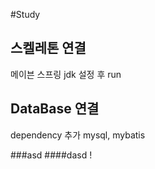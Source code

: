 #Study

## 스켈레톤 연결
메이븐 스프링 jdk 설정 후 run

## DataBase 연결
dependency 추가 mysql, mybatis



###asd
####dasd
!